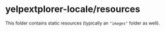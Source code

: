 # yelpextplorer-locale/resources

This folder contains static resources (typically an `"images"` folder as well).
